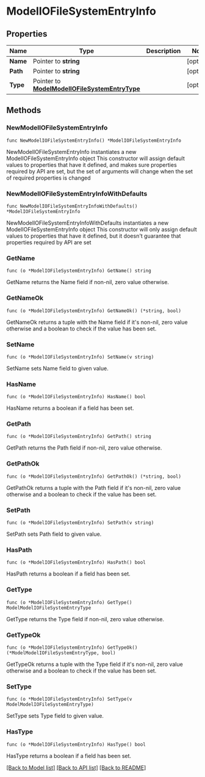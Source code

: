 # ModelIOFileSystemEntryInfo

## Properties

Name | Type | Description | Notes
------------ | ------------- | ------------- | -------------
**Name** | Pointer to **string** |  | [optional] 
**Path** | Pointer to **string** |  | [optional] 
**Type** | Pointer to [**ModelModelIOFileSystemEntryType**](ModelIOFileSystemEntryType.md) |  | [optional] 

## Methods

### NewModelIOFileSystemEntryInfo

`func NewModelIOFileSystemEntryInfo() *ModelIOFileSystemEntryInfo`

NewModelIOFileSystemEntryInfo instantiates a new ModelIOFileSystemEntryInfo object
This constructor will assign default values to properties that have it defined,
and makes sure properties required by API are set, but the set of arguments
will change when the set of required properties is changed

### NewModelIOFileSystemEntryInfoWithDefaults

`func NewModelIOFileSystemEntryInfoWithDefaults() *ModelIOFileSystemEntryInfo`

NewModelIOFileSystemEntryInfoWithDefaults instantiates a new ModelIOFileSystemEntryInfo object
This constructor will only assign default values to properties that have it defined,
but it doesn't guarantee that properties required by API are set

### GetName

`func (o *ModelIOFileSystemEntryInfo) GetName() string`

GetName returns the Name field if non-nil, zero value otherwise.

### GetNameOk

`func (o *ModelIOFileSystemEntryInfo) GetNameOk() (*string, bool)`

GetNameOk returns a tuple with the Name field if it's non-nil, zero value otherwise
and a boolean to check if the value has been set.

### SetName

`func (o *ModelIOFileSystemEntryInfo) SetName(v string)`

SetName sets Name field to given value.

### HasName

`func (o *ModelIOFileSystemEntryInfo) HasName() bool`

HasName returns a boolean if a field has been set.

### GetPath

`func (o *ModelIOFileSystemEntryInfo) GetPath() string`

GetPath returns the Path field if non-nil, zero value otherwise.

### GetPathOk

`func (o *ModelIOFileSystemEntryInfo) GetPathOk() (*string, bool)`

GetPathOk returns a tuple with the Path field if it's non-nil, zero value otherwise
and a boolean to check if the value has been set.

### SetPath

`func (o *ModelIOFileSystemEntryInfo) SetPath(v string)`

SetPath sets Path field to given value.

### HasPath

`func (o *ModelIOFileSystemEntryInfo) HasPath() bool`

HasPath returns a boolean if a field has been set.

### GetType

`func (o *ModelIOFileSystemEntryInfo) GetType() ModelModelIOFileSystemEntryType`

GetType returns the Type field if non-nil, zero value otherwise.

### GetTypeOk

`func (o *ModelIOFileSystemEntryInfo) GetTypeOk() (*ModelModelIOFileSystemEntryType, bool)`

GetTypeOk returns a tuple with the Type field if it's non-nil, zero value otherwise
and a boolean to check if the value has been set.

### SetType

`func (o *ModelIOFileSystemEntryInfo) SetType(v ModelModelIOFileSystemEntryType)`

SetType sets Type field to given value.

### HasType

`func (o *ModelIOFileSystemEntryInfo) HasType() bool`

HasType returns a boolean if a field has been set.


[[Back to Model list]](../README.md#documentation-for-models) [[Back to API list]](../README.md#documentation-for-api-endpoints) [[Back to README]](../README.md)



